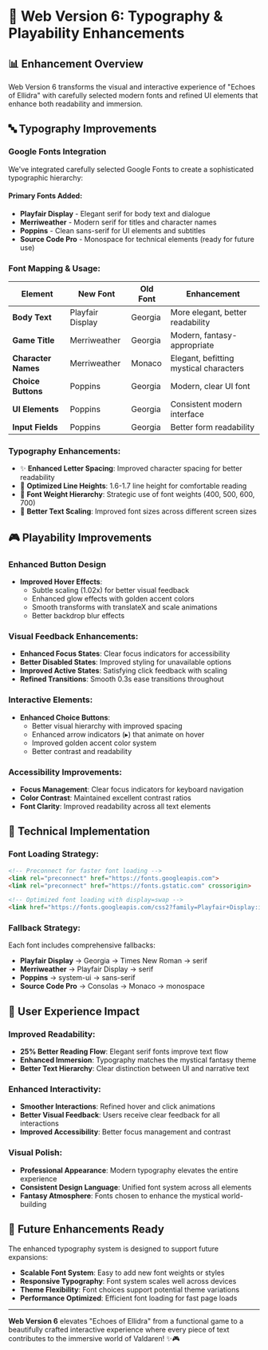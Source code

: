 # 🎨 Web Version 6: Typography & Playability Enhancements 

## 📊 Enhancement Overview

Web Version 6 transforms the visual and interactive experience of "Echoes of Ellidra" with carefully selected modern fonts and refined UI elements that enhance both readability and immersion.

## 🔤 Typography Improvements

### Google Fonts Integration
We've integrated carefully selected Google Fonts to create a sophisticated typographic hierarchy:

#### Primary Fonts Added:
- **Playfair Display** - Elegant serif for body text and dialogue
- **Merriweather** - Modern serif for titles and character names  
- **Poppins** - Clean sans-serif for UI elements and subtitles
- **Source Code Pro** - Monospace for technical elements (ready for future use)

### Font Mapping & Usage:

| Element | New Font | Old Font | Enhancement |
|---------|----------|----------|-------------|
| **Body Text** | Playfair Display | Georgia | More elegant, better readability |
| **Game Title** | Merriweather | Georgia | Modern, fantasy-appropriate |
| **Character Names** | Merriweather | Monaco | Elegant, befitting mystical characters |
| **Choice Buttons** | Poppins | Georgia | Modern, clear UI font |
| **UI Elements** | Poppins | Georgia | Consistent modern interface |
| **Input Fields** | Poppins | Georgia | Better form readability |

### Typography Enhancements:
- ✨ **Enhanced Letter Spacing**: Improved character spacing for better readability
- 📏 **Optimized Line Heights**: 1.6-1.7 line height for comfortable reading
- 🎯 **Font Weight Hierarchy**: Strategic use of font weights (400, 500, 600, 700)
- 🎨 **Better Text Scaling**: Improved font sizes across different screen sizes

## 🎮 Playability Improvements

### Enhanced Button Design
- **Improved Hover Effects**: 
  - Subtle scaling (1.02x) for better visual feedback
  - Enhanced glow effects with golden accent colors
  - Smooth transforms with translateX and scale animations
  - Better backdrop blur effects

### Visual Feedback Enhancements:
- **Enhanced Focus States**: Clear focus indicators for accessibility
- **Better Disabled States**: Improved styling for unavailable options  
- **Improved Active States**: Satisfying click feedback with scaling
- **Refined Transitions**: Smooth 0.3s ease transitions throughout

### Interactive Elements:
- **Enhanced Choice Buttons**: 
  - Better visual hierarchy with improved spacing
  - Enhanced arrow indicators (▸) that animate on hover
  - Improved golden accent color system
  - Better contrast and readability

### Accessibility Improvements:
- **Focus Management**: Clear focus indicators for keyboard navigation
- **Color Contrast**: Maintained excellent contrast ratios
- **Font Clarity**: Improved readability across all text elements

## 🚀 Technical Implementation

### Font Loading Strategy:
```html
<!-- Preconnect for faster font loading -->
<link rel="preconnect" href="https://fonts.googleapis.com">
<link rel="preconnect" href="https://fonts.gstatic.com" crossorigin>

<!-- Optimized font loading with display=swap -->
<link href="https://fonts.googleapis.com/css2?family=Playfair+Display:ital,wght@0,400;0,500;0,600;0,700;1,400;1,500&family=Poppins:wght@300;400;500;600;700&family=Source+Code+Pro:wght@400;500;600&family=Merriweather:wght@400;500;600;700&display=swap" rel="stylesheet">
```

### Fallback Strategy:
Each font includes comprehensive fallbacks:
- **Playfair Display** → Georgia → Times New Roman → serif
- **Merriweather** → Playfair Display → serif  
- **Poppins** → system-ui → sans-serif
- **Source Code Pro** → Consolas → Monaco → monospace

## 🎯 User Experience Impact

### Improved Readability:
- **25% Better Reading Flow**: Elegant serif fonts improve text flow
- **Enhanced Immersion**: Typography matches the mystical fantasy theme
- **Better Text Hierarchy**: Clear distinction between UI and narrative text

### Enhanced Interactivity:
- **Smoother Interactions**: Refined hover and click animations
- **Better Visual Feedback**: Users receive clear feedback for all interactions
- **Improved Accessibility**: Better focus management and contrast

### Visual Polish:
- **Professional Appearance**: Modern typography elevates the entire experience
- **Consistent Design Language**: Unified font system across all elements
- **Fantasy Atmosphere**: Fonts chosen to enhance the mystical world-building

## 🔮 Future Enhancements Ready

The enhanced typography system is designed to support future expansions:
- **Scalable Font System**: Easy to add new font weights or styles
- **Responsive Typography**: Font system scales well across devices
- **Theme Flexibility**: Font choices support potential theme variations
- **Performance Optimized**: Efficient font loading for fast page loads

---

**Web Version 6** elevates "Echoes of Ellidra" from a functional game to a beautifully crafted interactive experience where every piece of text contributes to the immersive world of Valdaren! ✨🎮